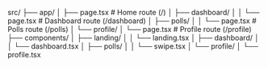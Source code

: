 src/
├── app/
│   ├── page.tsx            # Home route (/)
│   ├── dashboard/
│   │   └── page.tsx        # Dashboard route (/dashboard)
│   ├── polls/
│   │   └── page.tsx        # Polls route (/polls)
│   └── profile/
│       └── page.tsx        # Profile route (/profile)
├── components/
│   ├── landing/
│   │   └── landing.tsx
│   ├── dashboard/
│   │   └── dashboard.tsx
│   ├── polls/
│   │   └── swipe.tsx
│   └── profile/
│       └── profile.tsx